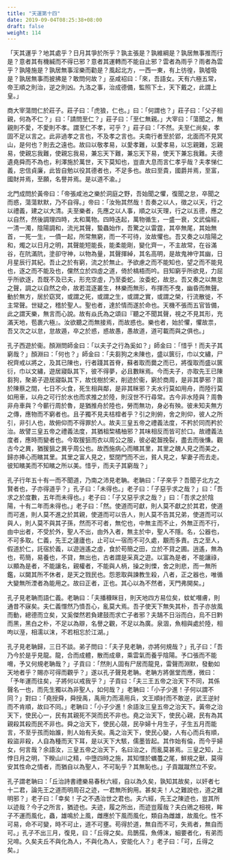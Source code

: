```yaml
---
title: "天運第十四"
date: 2019-09-04T08:25:38+08:00
draft: false
weight: 114
---
```



「<span class="text-secondary">天其運乎？地其處乎？日月其爭於所乎？孰主張是？孰維綱是？孰居無事推而行是？意者其有機緘而不得已邪？意者其運轉而不能自止邪？雲者為雨乎？雨者為雲乎？孰隆施是？孰居無事淫樂而勸是？風起北方，一西一東，有上彷徨，孰噓吸是？孰居無事而披拂是？敢問何故？</span>」巫咸祒曰：「<span class="text-secondary">來，吾語女。天有六極五常，帝王順之則治，逆之則凶。九洛之事，治成德備，監照下土，天下戴之，此謂上皇。</span>」


商大宰蕩問仁於莊子。莊子曰：「<span class="text-secondary">虎狼，仁也。</span>」曰：「<span class="text-secondary">何謂也？</span>」莊子曰：「<span class="text-secondary">父子相親，何為不仁？</span>」曰：「<span class="text-secondary">請問至仁？</span>」莊子曰：「<span class="text-secondary">至仁無親。</span>」大宰曰：「<span class="text-secondary">蕩聞之，無親則不愛，不愛則不孝。謂至仁不孝，可乎？</span>」莊子曰：「<span class="text-secondary">不然。夫至仁尚矣，孝固不足以言之。此非過孝之言也，不及孝之言也。夫南行者至於郢，北面而不見冥山，是何也？則去之遠也。故曰以敬孝易，以愛孝難，以愛孝易，以忘親難，忘親易，使親忘我難，使親忘我易，兼忘天下難，兼忘天下易，使天下兼忘我難。夫德遺堯舜而不為也，利澤施於萬世，天下莫知也，豈直大息而言仁孝乎哉？夫孝悌仁義，忠信貞廉，此皆自勉以役其德者也，不足多也。故曰至貴，國爵并焉，至富，國財并焉，至願，名譽并焉。是以道不渝。</span>」


北門成問於黃帝曰：「<span class="text-secondary">帝張咸池之樂於洞庭之野，吾始聞之懼，復聞之怠，卒聞之而惑，蕩蕩默默，乃不自得。</span>」帝曰：「<span class="text-secondary">汝殆其然哉！吾奏之以人，徵之以天，行之以禮義，建之以大清。夫至樂者，先應之以人事，順之以天理，行之以五德，應之以自然，然後調理四時，太和萬物。四時迭起，萬物循生，一盛一衰，文武倫經，一清一濁，陰陽調和，流光其聲，蟄蟲始作，吾驚之以雷霆，其卒無尾，其始無首，一死一生，一僨一起，所常無窮，而一不可待，汝故懼也。吾又奏之以陰陽之和，燭之以日月之明，其聲能短能長，能柔能剛，變化齊一，不主故常，在谷滿谷，在阬滿阬，塗卻守神，以物為量，其聲揮綽，其名高明，是故鬼神守其幽，日月星辰行其紀。吾止之於有窮，流之於無止。予欲慮之而不能知也，望之而不能見也，逐之而不能及也，儻然立於四虛之道，倚於槁梧而吟。目知窮乎所欲見，力屈乎所欲逐，吾既不及已夫，形充空虛，乃至委蛇。汝委蛇，故怠。吾又奏之以無怠之聲，調之以自然之命，故若混逐叢生，林樂而無形，布揮而不曳，幽昏而無聲。動於無方，居於窈冥，或謂之死，或謂之生，或謂之實，或謂之榮，行流散徙，不主常聲。世疑之，稽於聖人。聖也者，達於情而遂於命也。天機不張而五官皆備，此之謂天樂，無言而心說。故有焱氏為之頌曰『聽之不聞其聲，視之不見其形，充滿天地，苞裹六極』。汝欲聽之而無接焉，而故惑也。樂也者，始於懼，懼故祟，吾又次之以怠，怠故遁，卒之於惑，惑故愚，愚故道，道可載而與之俱也。</span>」


孔子西遊於衞。顏淵問師金曰：「<span class="text-secondary">以夫子之行為奚如？</span>」師金曰：「<span class="text-secondary">惜乎！而夫子其窮哉？</span>」顏淵曰：「<span class="text-secondary">何也？</span>」師金曰：「<span class="text-secondary">夫芻狗之未陳也，盛以篋衍，巾以文繡，尸祝齊戒以將之，及其已陳也，行者踐其首脊，蘇者取而爨之而已，將復取而盛以篋衍，巾以文繡，遊居寢臥其下，彼不得夢，必且數眯焉。今而夫子，亦取先王已陳芻狗，聚弟子遊居寢臥其下，故伐樹於宋，削迹於衞，窮於商周，是非其夢邪？圍於陳蔡之間，七日不火食，死生相與鄰，是非其眯邪？夫水行莫如用舟，而陸行莫如用車，以舟之可行於水也而求推之於陸，則沒世不行尋常。古今非水陸與？周魯非舟車與？今蘄行周於魯，是猶推舟於陸也，勞而無功，身必有殃。彼未知夫無方之傳，應物而不窮者也。且子獨不見夫桔槹者乎？引之則俯，舍之則仰，彼人之所引，非引人也，故俯仰而不得罪於人。故夫三皇五帝之禮義法度，不矜於同而矜於治。故譬三皇五帝之禮義法度，其猶柤棃橘柚邪？其味相反而皆可於口。故禮義法度者，應時而變者也。今取猨狙而衣以周公之服，彼必齕齧挽裂，盡去而後慊。觀古今之異，猶猨狙之異乎周公也。故西施病心而矉其里，其里之醜人見之而美之，歸亦捧心而矉其里。其里之富人見之，堅閉門而不出，貧人見之，挈妻子而去走。彼知矉美而不知矉之所以美。惜乎，而夫子其窮哉？</span>」


孔子行年五十有一而不聞道，乃南之沛見老聃。老聃曰：「<span class="text-secondary">子來乎？吾聞子北方之賢者也，子亦得道乎？</span>」孔子曰：「<span class="text-secondary">未得也。</span>」老子曰：「<span class="text-secondary">子惡乎求之哉？</span>」曰：「<span class="text-secondary">吾求之於度數，五年而未得也。</span>」老子曰：「<span class="text-secondary">子又惡乎求之哉？</span>」曰：「<span class="text-secondary">吾求之於陰陽，十有二年而未得也。</span>」老子曰：「<span class="text-secondary">然。使道而可獻，則人莫不獻之於其君，使道而可進，則人莫不進之於其親，使道而可以告人，則人莫不告其兄弟，使道而可以與人，則人莫不與其子孫，然而不可者，無佗也，中無主而不止，外無正而不行，由中出者，不受於外，聖人不出，由外入者，無主於中，聖人不隱。名，公器也，不可多取。仁義，先王之蘧廬也，止可以一宿而不可久處，覯而多責。古之至人，假道於仁，託宿於義，以遊逍遙之虛，食於苟簡之田，立於不貸之圃。逍遙，無為也，苟簡，易養也，不貸，無出也，古者謂是采真之遊。以富為是者，不能讓祿，以顯為是者，不能讓名，親權者，不能與人柄，操之則慄，舍之則悲，而一無所鑑，以闚其所不休者，是天之戮民也。怨恩取與諫教生殺，八者，正之器也，唯循大變無所湮者為能用之。故曰正者，正也。其心以為不然者，天門弗開矣。</span>」


孔子見老聃而語仁義。老聃曰：「<span class="text-secondary">夫播穅眯目，則天地四方易位矣，蚊虻噆膚，則通昔不寐矣。夫仁義憯然乃憤吾心，亂莫大焉。吾子使天下無失其朴，吾子亦放風而動，總德而立矣，又奚傑然若負建鼓而求亡子者邪？夫鵠不日浴而白，烏不日黔而黑，黑白之朴，不足以為辯，名譽之觀，不足以為廣。泉涸，魚相與處於陸，相呴以溼，相濡以沫，不若相忘於江湖。</span>」


孔子見老聃歸，三日不談。弟子問曰：「<span class="text-secondary">夫子見老聃，亦將何規哉？</span>」孔子曰：「<span class="text-secondary">吾乃今於是乎見龍。龍，合而成體，散而成章，乘雲氣而養乎陰陽。予口張而不能嗋，予又何規老聃哉？</span>」子貢曰：「<span class="text-secondary">然則人固有尸居而龍見，雷聲而淵默，發動如天地者乎？賜亦可得而觀乎？</span>」遂以孔子聲見老聃。老聃方將倨堂而應，微曰：「<span class="text-secondary">予年運而往矣，子將何以戒我乎？</span>」子貢曰：「<span class="text-secondary">夫三王五帝之治天下不同，其係聲名一也，而先生獨以為非聖人，如何哉？</span>」老聃曰：「<span class="text-secondary">小子少進！子何以謂不同？</span>」對曰：「<span class="text-secondary">堯授舜，舜授禹，禹用力而湯用兵，文王順紂而不敢逆，武王逆紂而不肯順，故曰不同。</span>」老聃曰：「<span class="text-secondary">小子少進！余語汝三皇五帝之治天下。黃帝之治天下，使民心一，民有其親死不哭而民不非也。堯之治天下，使民心親，民有為其親殺其殺而民不非也。舜之治天下，使民心競，民孕婦十月生子，子生五月而能言，不至乎孩而始誰，則人始有夭矣。禹之治天下，使民心變，人有心而兵有順，殺盜非殺，人自為種而天下耳，是以天下大駭，儒墨皆起。其作始有倫，而今乎婦女，何言哉？余語汝，三皇五帝之治天下，名曰治之，而亂莫甚焉。三皇之知，上悖日月之明，下睽山川之精，中墮四時之施，其知憯於蠣蠆之尾，鮮規之獸，莫得安其性命之情者，而猶自以為聖人，不可恥乎？其無恥也。</span>」子貢蹴蹴然立不安。


孔子謂老聃曰：「<span class="text-secondary">丘治詩書禮樂易春秋六經，自以為久矣，孰知其故矣，以奸者七十二君，論先王之道而明周召之迹，一君無所鉤用。甚矣夫！人之難說也，道之難明邪？</span>」老子曰：「<span class="text-secondary">幸矣！子之不遇治世之君也。夫六經，先王之陳迹也，豈其所以迹哉？今子之所言，猶迹也。夫迹，履之所出，而迹豈履哉？夫白鶂之相視，眸子不運而風化，蟲，雄鳴於上風，雌應於下風而風化，類自為雌雄，故風化。性不可易，命不可變，時不可止，道不可壅。苟得於道，無自而不可，失焉者，無自而可。</span>」孔子不出三月，復見，曰：「<span class="text-secondary">丘得之矣。烏鵲孺，魚傅沫，細要者化，有弟而兄啼。久矣夫丘不與化為人，不與化為人，安能化人？</span>」老子曰：「<span class="text-secondary">可，丘得之矣。</span>」